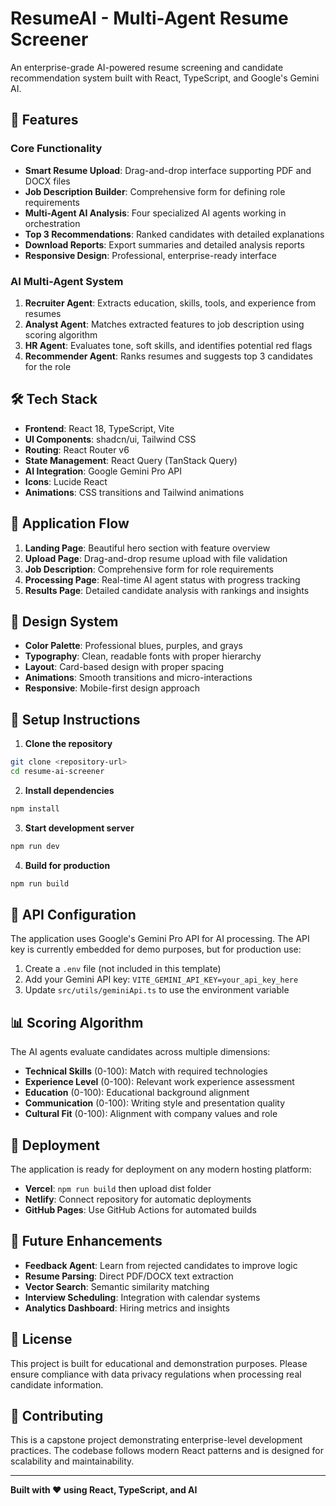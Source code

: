 
# ResumeAI - Multi-Agent Resume Screener

An enterprise-grade AI-powered resume screening and candidate recommendation system built with React, TypeScript, and Google's Gemini AI.

## 🚀 Features

### Core Functionality
- **Smart Resume Upload**: Drag-and-drop interface supporting PDF and DOCX files
- **Job Description Builder**: Comprehensive form for defining role requirements
- **Multi-Agent AI Analysis**: Four specialized AI agents working in orchestration
- **Top 3 Recommendations**: Ranked candidates with detailed explanations
- **Download Reports**: Export summaries and detailed analysis reports
- **Responsive Design**: Professional, enterprise-ready interface

### AI Multi-Agent System
1. **Recruiter Agent**: Extracts education, skills, tools, and experience from resumes
2. **Analyst Agent**: Matches extracted features to job description using scoring algorithm
3. **HR Agent**: Evaluates tone, soft skills, and identifies potential red flags
4. **Recommender Agent**: Ranks resumes and suggests top 3 candidates for the role

## 🛠 Tech Stack

- **Frontend**: React 18, TypeScript, Vite
- **UI Components**: shadcn/ui, Tailwind CSS
- **Routing**: React Router v6
- **State Management**: React Query (TanStack Query)
- **AI Integration**: Google Gemini Pro API
- **Icons**: Lucide React
- **Animations**: CSS transitions and Tailwind animations

## 📱 Application Flow

1. **Landing Page**: Beautiful hero section with feature overview
2. **Upload Page**: Drag-and-drop resume upload with file validation
3. **Job Description**: Comprehensive form for role requirements
4. **Processing Page**: Real-time AI agent status with progress tracking
5. **Results Page**: Detailed candidate analysis with rankings and insights

## 🎨 Design System

- **Color Palette**: Professional blues, purples, and grays
- **Typography**: Clean, readable fonts with proper hierarchy
- **Layout**: Card-based design with proper spacing
- **Animations**: Smooth transitions and micro-interactions
- **Responsive**: Mobile-first design approach

## 🔧 Setup Instructions

1. **Clone the repository**
```bash
git clone <repository-url>
cd resume-ai-screener
```

2. **Install dependencies**
```bash
npm install
```

3. **Start development server**
```bash
npm run dev
```

4. **Build for production**
```bash
npm run build
```

## 🔑 API Configuration

The application uses Google's Gemini Pro API for AI processing. The API key is currently embedded for demo purposes, but for production use:

1. Create a `.env` file (not included in this template)
2. Add your Gemini API key: `VITE_GEMINI_API_KEY=your_api_key_here`
3. Update `src/utils/geminiApi.ts` to use the environment variable

## 📊 Scoring Algorithm

The AI agents evaluate candidates across multiple dimensions:

- **Technical Skills** (0-100): Match with required technologies
- **Experience Level** (0-100): Relevant work experience assessment
- **Education** (0-100): Educational background alignment
- **Communication** (0-100): Writing style and presentation quality
- **Cultural Fit** (0-100): Alignment with company values and role

## 🚀 Deployment

The application is ready for deployment on any modern hosting platform:

- **Vercel**: `npm run build` then upload dist folder
- **Netlify**: Connect repository for automatic deployments
- **GitHub Pages**: Use GitHub Actions for automated builds

## 🎯 Future Enhancements

- **Feedback Agent**: Learn from rejected candidates to improve logic
- **Resume Parsing**: Direct PDF/DOCX text extraction
- **Vector Search**: Semantic similarity matching
- **Interview Scheduling**: Integration with calendar systems
- **Analytics Dashboard**: Hiring metrics and insights

## 📄 License

This project is built for educational and demonstration purposes. Please ensure compliance with data privacy regulations when processing real candidate information.

## 🤝 Contributing

This is a capstone project demonstrating enterprise-level development practices. The codebase follows modern React patterns and is designed for scalability and maintainability.

---

**Built with ❤️ using React, TypeScript, and AI**
